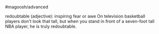 #magoosh/advanced

redoubtable (adjective): inspiring fear or awe 
On television basketball players don't look that tall, but when you stand in front of a seven-foot tall NBA 
player, he is truly redoubtable. 
